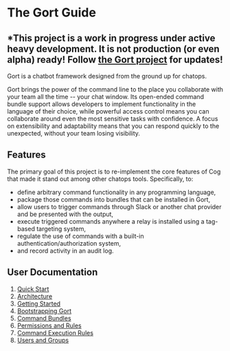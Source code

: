 # The Gort Guide

## *This project is a work in progress under active heavy development. It is not production (or even alpha) ready! Follow [the Gort project](https://github.com/getgort/gort) for updates!

Gort is a chatbot framework designed from the ground up for chatops.

Gort brings the power of the command line to the place you collaborate with your team all the time -- your chat window. Its open-ended command bundle support allows developers to implement functionality in the language of their choice, while powerful access control means you can collaborate around even the most sensitive tasks with confidence. A focus on extensibility and adaptability means that you can respond quickly to the unexpected, without your team losing visibility.

## Features

The primary goal of this project is to re-implement the core features of Cog that made it stand out among other chatops tools. Specifically, to:

* define arbitrary command functionality in any programming language,
* package those commands into bundles that can be installed in Gort,
* allow users to trigger commands through Slack or another chat provider and be presented with the output,
* execute triggered commands anywhere a relay is installed using a tag-based targeting system,
* regulate the use of commands with a built-in authentication/authorization system,
* and record activity in an audit log.

## User Documentation

1. [Quick Start](quickstart.md)
2. [Architecture](architecture.md)
3. [Getting Started](getting-started.md)
3. [Bootstrapping Gort](bootstrapping.md)
4. [Command Bundles](bundles.md)
5. [Permissions and Rules](rules.md)
6. [Command Execution Rules](execution-rules.md)
7. [Users and Groups](users+groups.md)
